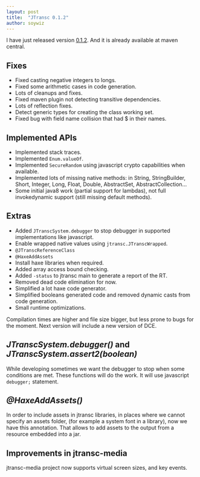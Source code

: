```yaml
---
layout: post
title:  "JTransc 0.1.2"
author: soywiz
---
```


I have just released version [0.1.2](https://github.com/jtransc/jtransc/tree/0.1.2). And it is already available at maven central.

<!--more-->

## Fixes

* Fixed casting negative integers to longs.
* Fixed some arithmetic cases in code generation.
* Lots of cleanups and fixes.
* Fixed maven plugin not detecting transitive dependencies.
* Lots of reflection fixes.
* Detect generic types for creating the class working set.
* Fixed bug with field name collision that had $ in their names.

## Implemented APIs

* Implemented stack traces.
* Implemented `Enum.valueOf`.
* Implemented `SecureRandom` using javascript crypto capabilities when available.
* Implemented lots of missing native methods: in String, StringBuilder, Short, Integer, Long, Float, Double, AbstractSet, AbstractCollection...
* Some initial java8 work (partial support for lambdas), not full invokedynamic support
(still missing default methods).

## Extras

* Added `JTranscSystem.debugger` to stop debugger in supported implementations like javascript.
* Enable wrapped native values using `jtransc.JTranscWrapped`.
* `@JTranscReferenceClass`
* `@HaxeAddAssets`
* Install haxe libraries when required.
* Added array access bound checking.
* Added `-status` to jtransc main to generate a report of the RT.
* Removed dead code elimination for now.
* Simplified a lot haxe code generator.
* Simplified booleans generated code and removed dynamic casts from code generation.
* Small runtime optimizations.

Compilation times are higher and file size bigger, but less prone to bugs for the moment.
Next version will include a new version of DCE.

## *JTranscSystem.debugger()* and *JTranscSystem.assert2(boolean)*

While developing sometimes we want the debugger to stop when some conditions are met.
These functions will do the work. It will use javascript `debugger;` statement.

## *@HaxeAddAssets()*

In order to include assets in jtransc libraries, in places where we cannot specify
an assets folder, (for example a system font in a library), now we have this annotation.
That allows to add assets to the output from a resource embedded into a jar.

## Improvements in jtransc-media

jtransc-media project now supports virtual screen sizes, and key events.
